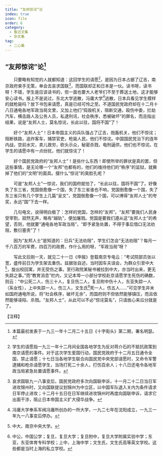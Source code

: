 ```yaml
---
title: “友邦惊诧”论
index: true
icon: file
order: 6
category:
  - 鲁迅文集
  - 杂文集
tag:  
  - 二心集
---
```


## “友邦惊诧”论[^①]

　　只要略有知觉的人就都知道：这回学生的请愿[^②]，是因为日本占据了辽吉，南京政府束手无策，单会去哀求国联[^③]，而国联却正和日本是一伙。读书呀，读书呀！不错，学生是应该读书的，但一面也要大人老爷们不至于葬送土地，这才能够安心读书。报上不是说过，东北大学逃散，冯庸大学[^④]逃散，日本兵看见学生模样的就枪毙吗？放下书包来请愿，真是已经可怜之至。不道国民党政府却在十二月十八日通电各地军政当局文里，又加上他们“捣毁机关，阻断交通，殴伤中委，拦劫汽车，横击路人及公务人员，私逮刑讯，社会秩序，悉被破坏”的罪名，而且指出结果，说是“友邦人士，莫名惊诧，长此以往，国将不国”了！

　　好个“友邦人士”！日本帝国主义的兵队强占了辽吉，炮轰机关，他们不惊诧；阻断铁路，追炸客车，捕禁官吏，枪毙人民，他们不惊诧。中国国民党治下的连年内战，空前水灾，卖儿救穷，砍头示众，秘密杀戮，电刑逼供，他们也不惊诧。在学生的请愿中有一点纷扰，他们就惊诧了！

　　好个国民党政府的“友邦人士”！是些什么东西！即使所举的罪状是真的罢，但这些事情，是无论哪一个“友邦”也都有的，他们的维持他们的“秩序”的监狱，就撕掉了他们的“文明”的面具。摆什么“惊诧”的臭脸孔呢？

　　可是“友邦人士”一惊诧，我们的国府就怕了，“长此以往，国将不国”了。好像失了东三省，党国倒愈像一个国，失了东三省谁也不响，党国倒愈像一个国，失了东三省只有几个学生上几篇“呈文”，党国倒愈像一个国，可以博得“友邦人士”的夸奖，永远“国”下去一样。

　　几句电文，说得明白极了：怎样的党国，怎样的“友邦”。“友邦”要我们人民身受宰割，寂然无声，略有“越轨”，便加屠戮。党国是要我们遵从这“友邦人士”的希望，否则，他就要“通电各地军政当局”，“即予紧急处置，不得于事后借口无法劝阻，敷衍塞责”了！

　　因为“友邦人士”是知道的：日兵“无法劝阻”，学生们怎会“无法劝阻”？每月一千八百万的军费，四百万的政费，作什么用的呀，“军政当局”呀？

　　写此文后刚一天，就见二十一日《申报》登载南京专电云：“考试院部员张以宽，盛传前日为学生架去重伤。兹据张自述，当时因车夫误会，为群众引至中大[^⑤]，旋出校回寓，并无受伤之事。至行政院某秘书被拉到中大，亦当时出来，更无失踪之事。”而“教育消息”栏内，又记本埠一小部分学校赴京请愿学生死伤的确数，则云：“中公死二人，伤三十人，复旦伤二人，复旦附中伤十人，东亚失踪一人（系女性），上中失踪一人，伤三人，文生氏[^⑥]死一人，伤五人……”可见学生并未如国府通电所说，将“社会秩序，破坏无余”，而国府则不但依然能够镇压，而且依然能够诬陷、杀戮。“友邦人士”，从此可以不必“惊诧莫名”，只请放心来瓜分就是了。

【注释】

[^①]:本篇最初发表于一九三一年十二月二十五日《十字街头》第二期，署名明瑟。

[^②]:学生的请愿指一九三一年十二月间全国各地学生为反对蒋介石的不抵抗政策到南京请愿的事件。对于这次学生爱国行动，国民党政府于十二月五日通令全国，禁止请愿；十七日当各地学生联合向国民党中央党部请愿时，又命令军警逮捕和枪杀请愿学生，当场打死二十余人，打伤百余人；十八日还电令各地军政当局紧急处置请愿事件。

[^③]:哀求国联九一八事变后，国民党政府多次向国联申诉，十一月二十二日当日军进攻锦州时，又向国联提议划锦州为中立区，以中国军队退入关内为条件请求日军停止进攻；十二月十五日在日军继续进攻锦州时再度向国联申诉，请求它出面干涉，阻止日本帝国主义扩大侵华战争。

[^④]:冯庸大学奉系军阀冯庸所创办的一所大学，一九二七年在沈阳成立，一九三一年九一八事变后停办。

[^⑤]:中大，南京中央大学。

[^⑥]:中公，中国公学；复旦，复旦大学；复旦附中，复旦大学附属实验中学；东亚，东亚体育专科学校；上中，上海中学；文生氏，文生氏高等英文学校。这些都是当时上海的私立学校。
